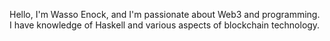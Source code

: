 Hello, I'm Wasso Enock, and I'm passionate about Web3 and programming. I have knowledge of Haskell and various aspects of blockchain technology.
